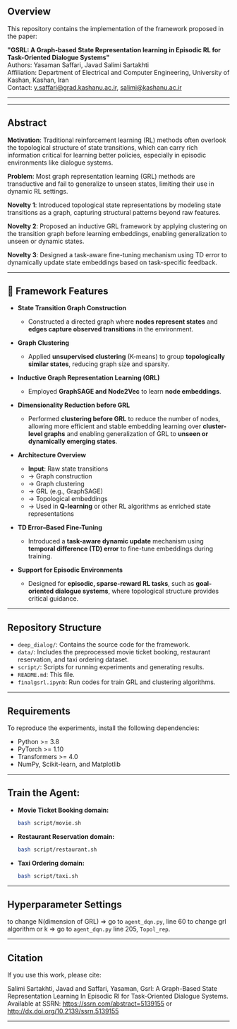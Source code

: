 ## Overview
This repository contains the implementation of the framework proposed in the paper:

**"GSRL: A Graph-based State Representation learning in Episodic RL for Task-Oriented Dialogue Systems"**  
Authors: Yasaman Saffari, Javad Salimi Sartakhti  
Affiliation: Department of Electrical and Computer Engineering, University of Kashan, Kashan, Iran  
Contact: [y.saffari@grad.kashanu.ac.ir](mailto:saffari@kashanu.ac.ir), [salimi@kashanu.ac.ir](mailto:salimi@kashanu.ac.ir)

---

--- 
## Abstract

**Motivation**: Traditional reinforcement learning (RL) methods often overlook the topological structure of state transitions, which can carry rich information critical for learning better policies, especially in episodic environments like dialogue systems.

**Problem**: Most graph representation learning (GRL) methods are transductive and fail to generalize to unseen states, limiting their use in dynamic RL settings.

**Novelty 1**: Introduced topological state representations by modeling state transitions as a graph, capturing structural patterns beyond raw features.

**Novelty 2**: Proposed an inductive GRL framework by applying clustering on the transition graph before learning embeddings, enabling generalization to unseen or dynamic states.

**Novelty 3**: Designed a task-aware fine-tuning mechanism using TD error to dynamically update state embeddings based on task-specific feedback.

---

## 🔹 Framework Features 

- **State Transition Graph Construction**  
  - Constructed a directed graph where **nodes represent states** and **edges capture observed transitions** in the environment.

- **Graph Clustering**  
  - Applied **unsupervised clustering** (K-means) to group **topologically similar states**, reducing graph size and sparsity.

- **Inductive Graph Representation Learning (GRL)**  
  - Employed **GraphSAGE and Node2Vec** to learn **node embeddings**.

- **Dimensionality Reduction before GRL**  
  - Performed **clustering before GRL** to reduce the number of nodes, allowing more efficient and stable embedding learning over **cluster-level graphs** and enabling generalization of GRL to **unseen or dynamically emerging states**.

- **Architecture Overview**  
  - **Input**: Raw state transitions  
  - → Graph construction  
  - → Graph clustering  
  - → GRL (e.g., GraphSAGE)  
  - → Topological embeddings  
  - → Used in **Q-learning** or other RL algorithms as enriched state representations

- **TD Error–Based Fine-Tuning**  
  - Introduced a **task-aware dynamic update** mechanism using **temporal difference (TD) error** to fine-tune embeddings during training.

- **Support for Episodic Environments**  
  - Designed for **episodic, sparse-reward RL tasks**, such as **goal-oriented dialogue systems**, where topological structure provides critical guidance.

---
## Repository Structure
- `deep_dialog/`: Contains the source code for the framework.
- `data/`: Includes the preprocessed movie ticket booking, restaurant reservation, and taxi ordering dataset.
- `script/`: Scripts for running experiments and generating results.
- `README.md`: This file.
- `finalgsrl.ipynb`: Run codes for train GRL and clustering algorithms.
---
## Requirements
To reproduce the experiments, install the following dependencies:
- Python >= 3.8
- PyTorch >= 1.10
- Transformers >= 4.0
- NumPy, Scikit-learn, and Matplotlib
---
## Train the Agent:
   - **Movie Ticket Booking domain:**  
     ```bash
     bash script/movie.sh
     ```
   - **Restaurant Reservation domain:**  
     ```bash
     bash script/restaurant.sh
     ```
   - **Taxi Ordering domain:**  
     ```bash
     bash script/taxi.sh
     ```
---
## Hyperparameter Settings
to change N(dimension of GRL)  =>  go to `agent_dqn.py`, line 60
to change grl algorithm or k  =>  go to `agent_dqn.py` line 205, `Topol_rep`.

--- 
## Citation
If you use this work, please cite:

Salimi Sartakhti, Javad and Saffari, Yasaman, Gsrl: A Graph-Based State Representation Learning In Episodic Rl for Task-Oriented Dialogue Systems. Available at SSRN: https://ssrn.com/abstract=5139155 or http://dx.doi.org/10.2139/ssrn.5139155

---
